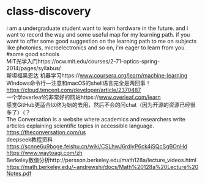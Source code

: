 # class-discovery
i am a undergraduate student want to learn hardware in the future. and i want to record the way and some useful map for my learning path.
if you want to offer some good suggestion on the learning path to me on subjects like photonics, microelectronics and so on, i'm eager to learn from you.<br>
#some good schools<br>
MIT光学入门https://ocw.mit.edu/courses/2-71-optics-spring-2014/pages/syllabus/<br>
斯坦福吴恩达 机器学习https://www.coursera.org/learn/machine-learning<br>
Windows命令行—注意和macOS的shell语言完全是两回事！https://cloud.tencent.com/developer/article/2370487<br>
一个学overleaf的非常好的网站https://www.overleaf.com/learn<br>
感觉GitHub更适合以终为始的去用，然后不会的问chat（因为开源的资源已经很多了）（？<br>
The Conversation is a website where academics and researchers write articles explaining scientific topics in accessible language. https://theconversation.com/us<br>
deepseek教程资料  https://scnne6u9boge.feishu.cn/wiki/CSLhwJ6rdiyP6ck4jSQcSgBOnHd<br>
https://www.waytoagi.com/zh<br>
Berkeley数值分析http://persson.berkeley.edu/math128a/lecture_videos.html<br>
https://math.berkeley.edu/~andrewshi/docs/Math%20128a%20Lecture%20Notes.pdf<br>
